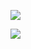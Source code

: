 ![](https://i.loli.net/2018/05/13/5af7178d0eeaf.png)

![](https://i.loli.net/2018/05/13/5af717974591f.png)